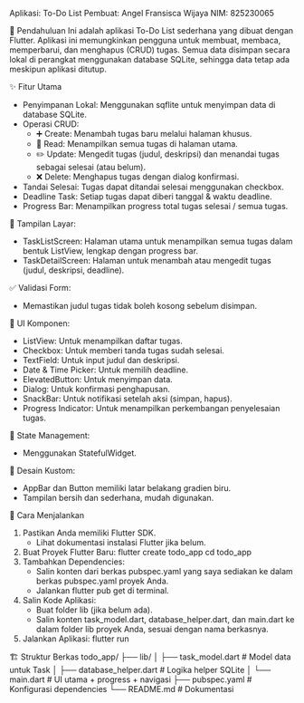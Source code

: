 Aplikasi: To-Do List
Pembuat: Angel Fransisca Wijaya
NIM: 825230065

🌟 Pendahuluan
Ini adalah aplikasi To-Do List sederhana yang dibuat dengan Flutter. Aplikasi ini memungkinkan pengguna untuk membuat, membaca, memperbarui, dan menghapus (CRUD) tugas. Semua data disimpan secara lokal di perangkat menggunakan database SQLite, sehingga data tetap ada meskipun aplikasi ditutup.

✨ Fitur Utama
- Penyimpanan Lokal: Menggunakan sqflite untuk menyimpan data di database SQLite.
- Operasi CRUD:
  - ➕ Create: Menambah tugas baru melalui halaman khusus.
  - 📄 Read: Menampilkan semua tugas di halaman utama.
  - ✏️ Update: Mengedit tugas (judul, deskripsi) dan menandai tugas sebagai selesai (atau belum).
  - ❌ Delete: Menghapus tugas dengan dialog konfirmasi.
- Tandai Selesai: Tugas dapat ditandai selesai menggunakan checkbox.
- Deadline Task: Setiap tugas dapat diberi tanggal & waktu deadline.
- Progress Bar: Menampilkan progress total tugas selesai / semua tugas.

📱 Tampilan Layar:
- TaskListScreen: Halaman utama untuk menampilkan semua tugas dalam bentuk ListView, lengkap dengan progress bar.
- TaskDetailScreen: Halaman untuk menambah atau mengedit tugas (judul, deskripsi, deadline).

✅ Validasi Form: 
- Memastikan judul tugas tidak boleh kosong sebelum disimpan.

🧩 UI Komponen:
- ListView: Untuk menampilkan daftar tugas.
- Checkbox: Untuk memberi tanda tugas sudah selesai.
- TextField: Untuk input judul dan deskripsi.
- Date & Time Picker: Untuk memilih deadline.
- ElevatedButton: Untuk menyimpan data.
- Dialog: Untuk konfirmasi penghapusan.
- SnackBar: Untuk notifikasi setelah aksi (simpan, hapus).
- Progress Indicator: Untuk menampilkan perkembangan penyelesaian tugas.

🌙 State Management:
- Menggunakan StatefulWidget.

🎨 Desain Kustom: 
- AppBar dan Button memiliki latar belakang gradien biru.
- Tampilan bersih dan sederhana, mudah digunakan.

🚀 Cara Menjalankan
1. Pastikan Anda memiliki Flutter SDK.
   - Lihat dokumentasi instalasi Flutter jika belum.
2. Buat Proyek Flutter Baru:
    flutter create todo_app
    cd todo_app
3. Tambahkan Dependencies:
   - Salin konten dari berkas pubspec.yaml yang saya sediakan ke dalam berkas pubspec.yaml proyek Anda.
   - Jalankan flutter pub get di terminal.
4. Salin Kode Aplikasi:
   - Buat folder lib (jika belum ada).
   - Salin konten task_model.dart, database_helper.dart, dan main.dart ke dalam folder lib proyek Anda, sesuai dengan nama berkasnya.
5. Jalankan Aplikasi:
    flutter run

🏗️ Struktur Berkas
todo_app/
├── lib/
│   ├── task_model.dart       # Model data untuk Task
│   ├── database_helper.dart  # Logika helper SQLite
│   └── main.dart             # UI utama + progress + navigasi
├── pubspec.yaml              # Konfigurasi dependencies
└── README.md                 # Dokumentasi
